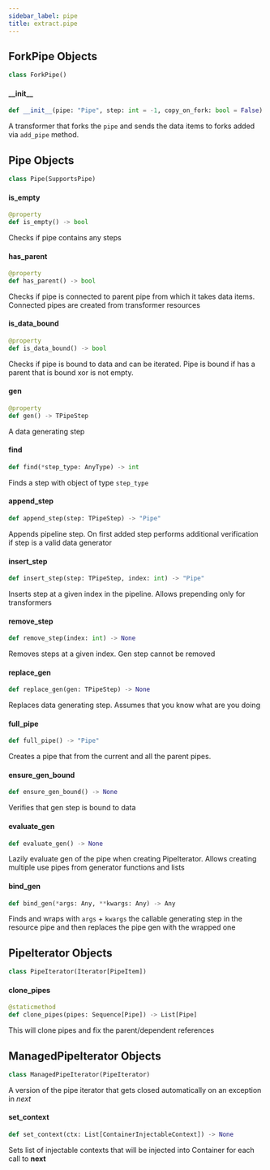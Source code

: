 ```yaml
---
sidebar_label: pipe
title: extract.pipe
---
```


## ForkPipe Objects

```python
class ForkPipe()
```

#### \_\_init\_\_

```python
def __init__(pipe: "Pipe", step: int = -1, copy_on_fork: bool = False) -> None
```

A transformer that forks the `pipe` and sends the data items to forks added via `add_pipe` method.

## Pipe Objects

```python
class Pipe(SupportsPipe)
```

#### is\_empty

```python
@property
def is_empty() -> bool
```

Checks if pipe contains any steps

#### has\_parent

```python
@property
def has_parent() -> bool
```

Checks if pipe is connected to parent pipe from which it takes data items. Connected pipes are created from transformer resources

#### is\_data\_bound

```python
@property
def is_data_bound() -> bool
```

Checks if pipe is bound to data and can be iterated. Pipe is bound if has a parent that is bound xor is not empty.

#### gen

```python
@property
def gen() -> TPipeStep
```

A data generating step

#### find

```python
def find(*step_type: AnyType) -> int
```

Finds a step with object of type `step_type`

#### append\_step

```python
def append_step(step: TPipeStep) -> "Pipe"
```

Appends pipeline step. On first added step performs additional verification if step is a valid data generator

#### insert\_step

```python
def insert_step(step: TPipeStep, index: int) -> "Pipe"
```

Inserts step at a given index in the pipeline. Allows prepending only for transformers

#### remove\_step

```python
def remove_step(index: int) -> None
```

Removes steps at a given index. Gen step cannot be removed

#### replace\_gen

```python
def replace_gen(gen: TPipeStep) -> None
```

Replaces data generating step. Assumes that you know what are you doing

#### full\_pipe

```python
def full_pipe() -> "Pipe"
```

Creates a pipe that from the current and all the parent pipes.

#### ensure\_gen\_bound

```python
def ensure_gen_bound() -> None
```

Verifies that gen step is bound to data

#### evaluate\_gen

```python
def evaluate_gen() -> None
```

Lazily evaluate gen of the pipe when creating PipeIterator. Allows creating multiple use pipes from generator functions and lists

#### bind\_gen

```python
def bind_gen(*args: Any, **kwargs: Any) -> Any
```

Finds and wraps with `args` + `kwargs` the callable generating step in the resource pipe and then replaces the pipe gen with the wrapped one

## PipeIterator Objects

```python
class PipeIterator(Iterator[PipeItem])
```

#### clone\_pipes

```python
@staticmethod
def clone_pipes(pipes: Sequence[Pipe]) -> List[Pipe]
```

This will clone pipes and fix the parent/dependent references

## ManagedPipeIterator Objects

```python
class ManagedPipeIterator(PipeIterator)
```

A version of the pipe iterator that gets closed automatically on an exception in _next_

#### set\_context

```python
def set_context(ctx: List[ContainerInjectableContext]) -> None
```

Sets list of injectable contexts that will be injected into Container for each call to __next__

